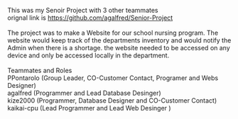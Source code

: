 This was my Senoir Project with 3 other teammates </br>
orignal link is https://github.com/agalfred/Senior-Project </br>
</br>
The project was to make a Website for our school nursing program. The website would keep track of the departments inventory and would notify the Admin when there is a shortage. the website needed to be accessed on any device and only be accessed locally in the department.
</br>
</br>
Teammates and Roles </br>
PPontarolo (Group Leader, CO-Customer Contact, Programer and Webs Designer) </br>
agalfred (Programmer and Lead Database Desinger) </br>
kize2000 (Programmer, Database Designer and CO-Customer Contact) </br>
kaikai-cpu (Lead Programmer and Lead Web Desinger ) </br>



